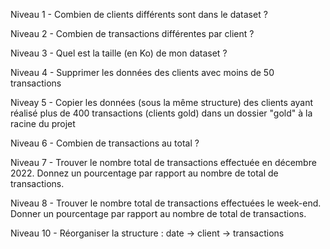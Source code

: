 Niveau 1 - Combien de clients différents sont dans le dataset ?

Niveau 2 - Combien de transactions différentes par client ?

Niveau 3 - Quel est la taille (en Ko) de mon dataset ?

Niveau 4 - Supprimer les données des clients avec moins de 50 transactions

Niveay 5 - Copier les données (sous la même structure) des clients ayant réalisé plus de 400 transactions (clients gold) dans un dossier "gold" à la racine du projet

Niveau 6 - Combien de transactions au total ?

Niveau 7 - Trouver le nombre total de transactions effectuée en décembre 2022. Donnez un pourcentage par rapport au nombre de total de transactions.

Niveau 8 - Trouver le nombre total de transactions effectuées le week-end. Donner un pourcentage par rapport au nombre de total de transactions.

Niveau 10 - Réorganiser la structure : date -> client -> transactions
